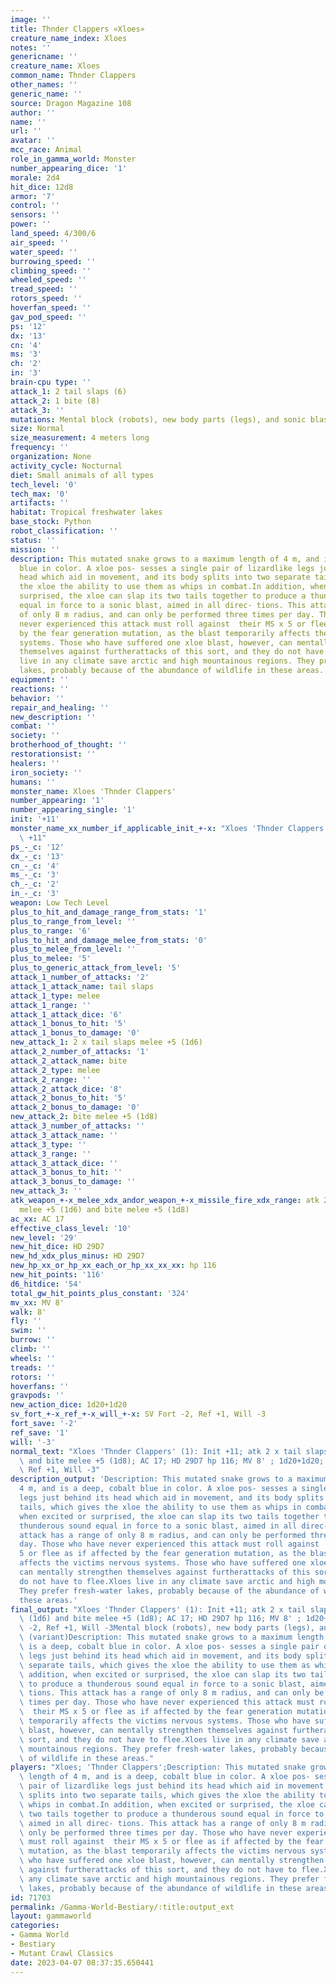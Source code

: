 ```yaml
---
image: ''
title: Thnder Clappers «Xloes»
creature_name_index: Xloes
notes: ''
genericname: ''
creature_name: Xloes
common_name: Thnder Clappers
other_names: ''
generic_name: ''
source: Dragon Magazine 108
author: ''
name: ''
url: ''
avatar: ''
mcc_race: Animal
role_in_gamma_world: Monster
number_appearing_dice: '1'
morale: 2d4
hit_dice: 12d8
armor: '7'
control: ''
sensors: ''
power: ''
land_speed: 4/300/6
air_speed: ''
water_speed: ''
burrowing_speed: ''
climbing_speed: ''
wheeled_speed: ''
tread_speed: ''
rotors_speed: ''
hoverfan_speed: ''
gav_pod_speed: ''
ps: '12'
dx: '13'
cn: '4'
ms: '3'
ch: '2'
in: '3'
brain-cpu type: ''
attack_1: 2 tail slaps (6)
attack_2: 1 bite (8)
attack_3: ''
mutations: Mental block (robots), new body parts (legs), and sonic blast (variant)
size: Normal
size_measurement: 4 meters long
frequency: ''
organization: None
activity_cycle: Nocturnal
diet: Small animals of all types
tech_level: '0'
tech_max: '0'
artifacts: ''
habitat: Tropical freshwater lakes
base_stock: Python
robot_classification: ''
status: ''
mission: ''
description: This mutated snake grows to a maximum length of 4 m, and is a deep, cobalt
  blue in color. A xloe pos- sesses a single pair of lizardlike legs just behind its
  head which aid in movement, and its body splits into two separate tails, which gives
  the xloe the ability to use them as whips in combat.In addition, when excited or
  surprised, the xloe can slap its two tails together to produce a thunderous sound
  equal in force to a sonic blast, aimed in all direc- tions. This attack has a range
  of only 8 m radius, and can only be performed three times per day. Those who have
  never experienced this attack must roll against  their MS x 5 or flee as if affected
  by the fear generation mutation, as the blast temporarily affects the victims nervous
  systems. Those who have suffered one xloe blast, however, can mentally strengthen
  themselves against furtherattacks of this sort, and they do not have to flee.Xloes
  live in any climate save arctic and high mountainous regions. They prefer fresh-water
  lakes, probably because of the abundance of wildlife in these areas.
equipment: ''
reactions: ''
behavior: ''
repair_and_healing: ''
new_description: ''
combat: ''
society: ''
brotherhood_of_thought: ''
restorationsist: ''
healers: ''
iron_society: ''
humans: ''
monster_name: Xloes 'Thnder Clappers'
number_appearing: '1'
number_appearing_single: '1'
init: '+11'
monster_name_xx_number_if_applicable_init_+-x: "Xloes 'Thnder Clappers' (1): Init\
  \ +11"
ps_-_c: '12'
dx_-_c: '13'
cn_-_c: '4'
ms_-_c: '3'
ch_-_c: '2'
in_-_c: '3'
weapon: Low Tech Level
plus_to_hit_and_damage_range_from_stats: '1'
plus_to_range_from_level: ''
plus_to_range: '6'
plus_to_hit_and_damage_melee_from_stats: '0'
plus_to_melee_from_level: ''
plus_to_melee: '5'
plus_to_generic_attack_from_level: '5'
attack_1_number_of_attacks: '2'
attack_1_attack_name: tail slaps
attack_1_type: melee
attack_1_range: ''
attack_1_attack_dice: '6'
attack_1_bonus_to_hit: '5'
attack_1_bonus_to_damage: '0'
new_attack_1: 2 x tail slaps melee +5 (1d6)
attack_2_number_of_attacks: '1'
attack_2_attack_name: bite
attack_2_type: melee
attack_2_range: ''
attack_2_attack_dice: '8'
attack_2_bonus_to_hit: '5'
attack_2_bonus_to_damage: '0'
new_attack_2: bite melee +5 (1d8)
attack_3_number_of_attacks: ''
attack_3_attack_name: ''
attack_3_type: ''
attack_3_range: ''
attack_3_attack_dice: ''
attack_3_bonus_to_hit: ''
attack_3_bonus_to_damage: ''
new_attack_3: ''
atk_weapon_+-x_melee_xdx_andor_weapon_+-x_missile_fire_xdx_range: atk 2 x tail slaps
  melee +5 (1d6) and bite melee +5 (1d8)
ac_xx: AC 17
effective_class_level: '10'
new_level: '29'
new_hit_dice: HD 29D7
new_hd_xdx_plus_minus: HD 29D7
new_hp_xx_or_hp_xx_each_or_hp_xx_xx_xx: hp 116
new_hit_points: '116'
d6_hitdice: '54'
total_gw_hit_points_plus_constant: '324'
mv_xx: MV 8'
walk: 8'
fly: ''
swim: ''
burrow: ''
climb: ''
wheels: ''
treads: ''
rotors: ''
hoverfans: ''
gravpods: ''
new_action_dice: 1d20+1d20
sv_fort_+-x_ref_+-x_will_+-x: SV Fort -2, Ref +1, Will -3
fort_save: '-2'
ref_save: '1'
will: '-3'
normal_text: "Xloes 'Thnder Clappers' (1): Init +11; atk 2 x tail slaps melee +5 (1d6)\
  \ and bite melee +5 (1d8); AC 17; HD 29D7 hp 116; MV 8' ; 1d20+1d20; SV Fort -2,\
  \ Ref +1, Will -3"
description_output: 'Description: This mutated snake grows to a maximum length of
  4 m, and is a deep, cobalt blue in color. A xloe pos- sesses a single pair of lizardlike
  legs just behind its head which aid in movement, and its body splits into two separate
  tails, which gives the xloe the ability to use them as whips in combat.In addition,
  when excited or surprised, the xloe can slap its two tails together to produce a
  thunderous sound equal in force to a sonic blast, aimed in all direc- tions. This
  attack has a range of only 8 m radius, and can only be performed three times per
  day. Those who have never experienced this attack must roll against  their MS x
  5 or flee as if affected by the fear generation mutation, as the blast temporarily
  affects the victims nervous systems. Those who have suffered one xloe blast, however,
  can mentally strengthen themselves against furtherattacks of this sort, and they
  do not have to flee.Xloes live in any climate save arctic and high mountainous regions.
  They prefer fresh-water lakes, probably because of the abundance of wildlife in
  these areas.'
final_output: "Xloes 'Thnder Clappers' (1): Init +11; atk 2 x tail slaps melee +5\
  \ (1d6) and bite melee +5 (1d8); AC 17; HD 29D7 hp 116; MV 8' ; 1d20+1d20; SV Fort\
  \ -2, Ref +1, Will -3Mental block (robots), new body parts (legs), and sonic blast\
  \ (variant)Description: This mutated snake grows to a maximum length of 4 m, and\
  \ is a deep, cobalt blue in color. A xloe pos- sesses a single pair of lizardlike\
  \ legs just behind its head which aid in movement, and its body splits into two\
  \ separate tails, which gives the xloe the ability to use them as whips in combat.In\
  \ addition, when excited or surprised, the xloe can slap its two tails together\
  \ to produce a thunderous sound equal in force to a sonic blast, aimed in all direc-\
  \ tions. This attack has a range of only 8 m radius, and can only be performed three\
  \ times per day. Those who have never experienced this attack must roll against\
  \  their MS x 5 or flee as if affected by the fear generation mutation, as the blast\
  \ temporarily affects the victims nervous systems. Those who have suffered one xloe\
  \ blast, however, can mentally strengthen themselves against furtherattacks of this\
  \ sort, and they do not have to flee.Xloes live in any climate save arctic and high\
  \ mountainous regions. They prefer fresh-water lakes, probably because of the abundance\
  \ of wildlife in these areas."
players: "Xloes; 'Thnder Clappers';Description: This mutated snake grows to a maximum\
  \ length of 4 m, and is a deep, cobalt blue in color. A xloe pos- sesses a single\
  \ pair of lizardlike legs just behind its head which aid in movement, and its body\
  \ splits into two separate tails, which gives the xloe the ability to use them as\
  \ whips in combat.In addition, when excited or surprised, the xloe can slap its\
  \ two tails together to produce a thunderous sound equal in force to a sonic blast,\
  \ aimed in all direc- tions. This attack has a range of only 8 m radius, and can\
  \ only be performed three times per day. Those who have never experienced this attack\
  \ must roll against  their MS x 5 or flee as if affected by the fear generation\
  \ mutation, as the blast temporarily affects the victims nervous systems. Those\
  \ who have suffered one xloe blast, however, can mentally strengthen themselves\
  \ against furtherattacks of this sort, and they do not have to flee.Xloes live in\
  \ any climate save arctic and high mountainous regions. They prefer fresh-water\
  \ lakes, probably because of the abundance of wildlife in these areas.|"
id: 71703
permalink: /Gamma-World-Bestiary/:title:output_ext
layout: gammaworld
categories:
- Gamma World
- Bestiary
- Mutant Crawl Classics
date: 2023-04-07 08:37:35.650441
---
```

